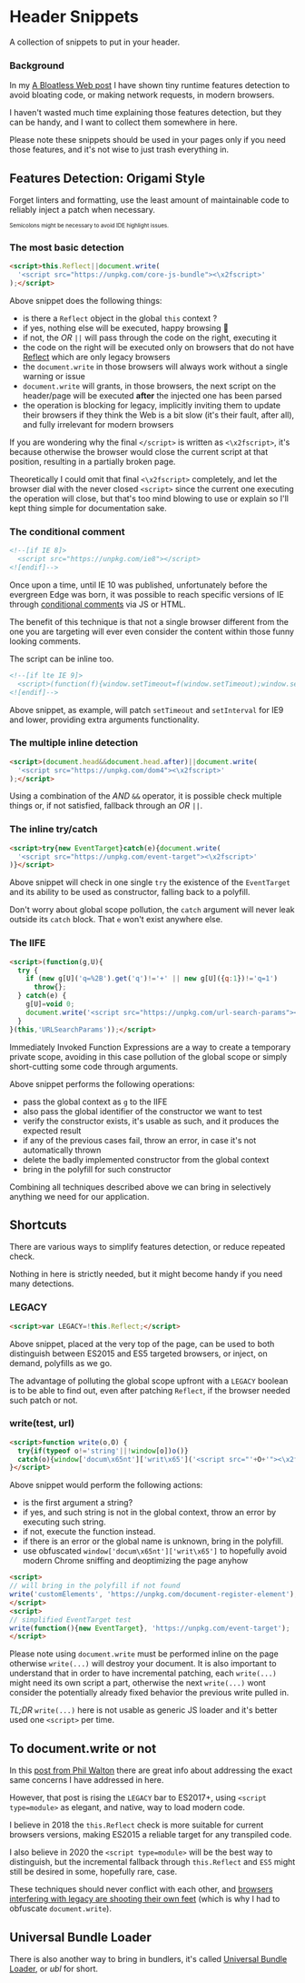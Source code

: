 # Header Snippets
A collection of snippets to put in your header.

### Background

In my [A Bloatless Web post](https://itnext.io/a-bloatless-web-d4f811c7991b) I have shown tiny runtime features detection to avoid bloating code, or making network requests, in modern browsers.

I haven't wasted much time explaining those features detection, but they can be handy, and I want to collect them somewhere in here.

Please note these snippets should be used in your pages only if you need those features, and it's not wise to just trash everything in.

## Features Detection: Origami Style

Forget linters and formatting, use the least amount of maintainable code to reliably inject a patch when necessary.

<sup><sub>Semicolons might be necessary to avoid IDE highlight issues.</sub></sup>

### The most basic detection

```html
<script>this.Reflect||document.write(
  '<script src="https://unpkg.com/core-js-bundle"><\x2fscript>'
);</script>
```

Above snippet does the following things:

  * is there a `Reflect` object in the global `this` context ?
  * if yes, nothing else will be executed, happy browsing 🎉
  * if not, the _OR_ `||` will pass through the code on the right, executing it
  * the code on the right will be executed only on browsers that do not have [Reflect](https://developer.mozilla.org/en-US/docs/Web/JavaScript/Reference/Global_Objects/Reflect#Browser_compatibility) which are only legacy browsers
  * the `document.write` in those browsers will always work without a single warning or issue
  * `document.write` will grants, in those browsers, the next script on the header/page will be executed **after** the injected one has been parsed
  * the operation is blocking for legacy, implicitly inviting them to update their browsers if they think the Web is a bit slow (it's their fault, after all), and fully irrelevant for modern browsers

If you are wondering why the final `</script>` is written as `<\x2fscript>`, it's because otherwise the browser would close the current script at that position, resulting in a partially broken page.

Theoretically I could omit that final `<\x2fscript>` completely, and let the browser dial with the never closed `<script>` since the current one executing the operation will close, but that's too mind blowing to use or explain so I'll kept thing simple for documentation sake.

### The conditional comment

```html
<!--[if IE 8]>
  <script src="https://unpkg.com/ie8"></script>
<![endif]-->
```

Once upon a time, until IE 10 was published, unfortunately before the evergreen Edge was born, it was possible to reach specific versions of IE through [conditional comments](https://www.sitepoint.com/internet-explorer-conditional-comments/) via JS or HTML.

The benefit of this technique is that not a single browser different from the one you are targeting will ever even consider the content within those funny looking comments.

The script can be inline too.

```html
<!--[if lte IE 9]>
  <script>(function(f){window.setTimeout=f(window.setTimeout);window.setInterval=f(window.setInterval)})(function(f){return function(c,t){var a=[].slice.call(arguments,2);return f(function(){c.apply(this,a)},t)}});</script>
<![endif]-->
```

Above snippet, as example, will patch `setTimeout` and `setInterval` for IE9 and lower, providing extra arguments functionality.

### The multiple inline detection

```html
<script>(document.head&&document.head.after)||document.write(
  '<script src="https://unpkg.com/dom4"><\x2fscript>'
);</script>
```

Using a combination of the _AND_ `&&` operator, it is possible check multiple things or, if not satisfied, fallback through an _OR_ `||`.


### The inline try/catch

```html
<script>try{new EventTarget}catch(e){document.write(
  '<script src="https://unpkg.com/event-target"><\x2fscript>'
)}</script>
```

Above snippet will check in one single `try` the existence of the `EventTarget` and its ability to be used as constructor, falling back to a polyfill.

Don't worry about global scope pollution, the `catch` argument will never leak outside its `catch` block. That `e` won't exist anywhere else.

### The IIFE

```html
<script>(function(g,U){
  try {
    if (new g[U]('q=%2B').get('q')!='+' || new g[U]({q:1})!='q=1')
      throw{};
  } catch(e) {
    g[U]=void 0;
    document.write('<script src="https://unpkg.com/url-search-params"><\x2fscript>');
  }
}(this,'URLSearchParams'));</script>
```

Immediately Invoked Function Expressions are a way to create a temporary private scope, avoiding in this case pollution of the global scope or simply short-cutting some code through arguments.

Above snippet performs the following operations:

  * pass the global context as `g` to the IIFE
  * also pass the global identifier of the constructor we want to test
  * verify the constructor exists, it's usable as such, and it produces the expected result
  * if any of the previous cases fail, throw an error, in case it's not automatically thrown
  * delete the badly implemented constructor from the global context
  * bring in the polyfill for such constructor

Combining all techniques described above we can bring in selectively anything we need for our application.

## Shortcuts

There are various ways to simplify features detection, or reduce repeated check.

Nothing in here is strictly needed, but it might become handy if you need many detections.

### LEGACY

```html
<script>var LEGACY=!this.Reflect;</script>
```

Above snippet, placed at the very top of the page, can be used to both distinguish between ES2015 and ES5 targeted browsers, or inject, on demand, polyfills as we go.

The advantage of polluting the global scope upfront with a `LEGACY` boolean is to be able to find out, even after patching `Reflect`, if the browser needed such patch or not.

### write(test, url)

```html
<script>function write(o,O) {
  try{if(typeof o!='string'||!window[o])o()}
  catch(o){window['docum\x65nt']['writ\x65']('<script src="'+O+'"><\x2fscript>')}
}</script>
```

Above snippet would perform the following actions:

  * is the first argument a string?
  * if yes, and such string is not in the global context, throw an error by executing such string.
  * if not, execute the function instead.
  * if there is an error or the global name is unknown, bring in the polyfill.
  * use obfuscated `window['docum\x65nt']['writ\x65']` to hopefully avoid modern Chrome sniffing and deoptimizing the page anyhow

```html
<script>
// will bring in the polyfill if not found
write('customElements', 'https://unpkg.com/document-register-element');
</script>
<script>
// simplified EventTarget test
write(function(){new EventTarget}, 'https://unpkg.com/event-target');
</script>
```

Please note using `document.write` must be performed inline on the page otherwise `write(...)` will destroy your document. It is also important to understand that in order to have incremental patching, each `write(...)` might need its own script a part, otherwise the next `write(...)` wont consider the potentially already fixed behavior the previous write pulled in.

_TL;DR_ `write(...)` here is not usable as generic JS loader and it's better used one `<script>` per time.

## To document.write or not

In this [post from Phil Walton](https://philipwalton.com/articles/deploying-es2015-code-in-production-today/) there are great info about addressing the exact same concerns I have addressed in here.

However, that post is rising the `LEGACY` bar to ES2017+, using `<script type=module>` as elegant, and native, way to load modern code.

I believe in 2018 the `this.Reflect` check is more suitable for current browsers versions, making ES2015 a reliable target for any transpiled code.

I also believe in 2020 the `<script type=module>` will be the best way to distinguish, but the incremental fallback through `this.Reflect` and `ES5` might still be desired in some, hopefully rare, case.

These techniques should never conflict with each other, and [browsers interfering with legacy are shooting their own feet](https://developers.google.com/web/updates/2016/08/removing-document-write) (which is why I had to obfuscate `document.write`).

## Universal Bundle Loader

There is also another way to bring in bundlers, it's called [Universal Bundle Loader](https://github.com/WebReflection/ubl#ubl), or _ubl_ for short.

